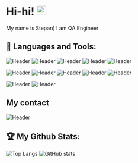 # Hi-hi! <img src="https://media.giphy.com/media/hvRJCLFzcasrR4ia7z/giphy.gif" width="25px">

My name is Stepan) I am QA Engineer

## 🧰 Languages and Tools:
![Header](https://img.shields.io/badge/Jira-090909?style=for-the-badge&logo=jira&logoColor=136be1)
![Header](https://img.shields.io/badge/Postman-090909?style=for-the-badge&logo=postman&logoColor=f76935)
![Header](https://img.shields.io/badge/Swagger-090909?style=for-the-badge&logo=swagger&logoColor=7ede2b)
![Header](https://img.shields.io/badge/Github-090909?style=for-the-badge&logo=github&logoColor=8cc4d7)
![Header](https://img.shields.io/badge/DevTools-090909?style=for-the-badge&logo=googlechrome&logoColor=2674f2)

![Header](https://img.shields.io/badge/Python-090909?style=for-the-badge&logo=python&logoColor=yellow)
![Header](https://img.shields.io/badge/Golang-090909?style=for-the-badge&logo=go&logoColor=blue)
![Header](https://img.shields.io/badge/Go-090909?style=for-the-badge&logo=go&logoColor=blue)
![Header](https://img.shields.io/badge/html-090909?style=for-the-badge&logo=html)
![Header](https://img.shields.io/badge/css-090909?style=for-the-badge&logo=css)

![Header](https://img.shields.io/badge/Jenkins-090909?style=for-the-badge&logo=jenkins&logoColor=f7f7f7)
![Header](https://img.shields.io/badge/MySQL-090909?style=for-the-badge&logo=mysql&logoColor=00618a)

## My contact
[![Header](https://img.shields.io/badge/Linkedin-090909?style=for-the-badge&logo=linkedin&logoColor=0073b1)](https://www.linkedin.com/in/stepan-nosov/)

## :trophy: My Github Stats:
![Top Langs](https://github-readme-stats.vercel.app/api/top-langs/?username=Stepa-Nos&show_icons=true&theme=monokai)
![GitHub stats](https://github-readme-stats.vercel.app/api?username=Stepa-Nos&show_icons=true&theme=monokai)
<br />


